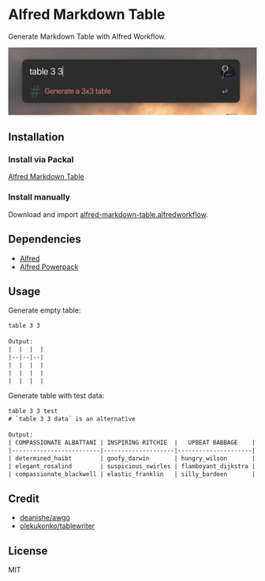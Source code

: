 # Alfred Markdown Table

Generate Markdown Table with Alfred Workflow.

![screenshot](/screenshot.png)

## Installation

### Install via Packal

[Alfred Markdown Table](http://www.packal.org/workflow/alfred-markdown-table)

### Install manually

Download and import [alfred-markdown-table.alfredworkflow](https://github.com/crispgm/alfred-markdown-table/raw/master/alfred-markdown-table.alfredworkflow).

## Dependencies

- [Alfred](https://www.alfredapp.com/)
- [Alfred Powerpack](https://www.alfredapp.com/powerpack/)

## Usage

Generate empty table:

```shell
table 3 3

Output:
|  |  |  |
|--|--|--|
|  |  |  |
|  |  |  |
|  |  |  |
```

Generate table with test data:

```shell
table 3 3 test
# `table 3 3 data` is an alternative

Output:
| COMPASSIONATE ALBATTANI | INSPIRING RITCHIE  |   UPBEAT BABBAGE    |
|-------------------------|--------------------|---------------------|
| determined_haibt        | goofy_darwin       | hungry_wilson       |
| elegant_rosalind        | suspicious_swirles | flamboyant_dijkstra |
| compassionate_blackwell | elastic_franklin   | silly_bardeen       |
```

## Credit

- [deanishe/awgo](https://github.com/deanishe/awgo)
- [olekukonko/tablewriter](https://github.com/olekukonko/tablewriter)

## License

MIT
